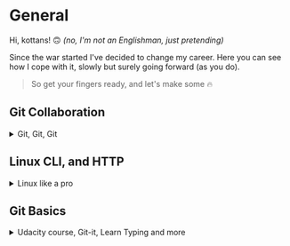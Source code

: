# General
Hi, kottans! :upside_down_face: *(no, I'm not an Englishman, just pretending)*

Since the war started I've decided to change my careеr. Here you can see how I cope with it, slowly but surely going forward (as you do). 
> So get your fingers ready, and let's make some :fire:

## Git Collaboration
<details>
<summary>Git, Git, Git</summary>

### 1. Udacity Git course done
![This is an image](https://github.com/Neskazhuk/kottans-frontend/blob/main/task_git_collaboration/Udacity%20Git%20course%20done.jpg)

### 2. Learngitbranching done as well

![This is an image](https://github.com/Neskazhuk/kottans-frontend/blob/main/task_git_collaboration/learngitbranching1.jpg)

![This is an image](https://github.com/Neskazhuk/kottans-frontend/blob/main/task_git_collaboration/learngitbranching2.jpg)

I finally understood that this site above is too much for me. 

Instead I liked [Brian Yu's video](https://www.youtube.com/watch?v=MJUJ4wbFm_A&ab_channel=CS50) (*you can also find it in additional materials*). He uses simple examples explaining how Git works. That's why it's so simple and clear. Plus it takes only 40 minutes. So that you don't need these huge courses - just watch this one video instead. 

![Video](https://user-images.githubusercontent.com/109435289/182037471-96f18834-e623-4e5e-8d92-a1fdf145c0aa.jpg)

Yet I highly recommend ['Oh, shit Git!'](https://ohshitgit.com/#magic-time-machine) website ! It's fun and useful.
</details>

## Linux CLI, and HTTP
<details><summary>Linux like a pro</summary>

**Frankly saying**, I don't understand why we dive in so deeply inside this. It seems to me that we can do the same in SourceTree with much more less effords. Hope I'll use all of this one time. 

I have already known some commands after working with Git Bush. So the first part of this course was quite easy for me. But the second one was hard. And hosetly it seemed to me simply unuseful. 

![This is an image](https://github.com/Neskazhuk/kottans-frontend/blob/main/task_linux_cli/5.jpg)

</details>

## Git Basics
<details><summary>Udacity course, Git-it, Learn Typing and more</summary> 

### 1. Udacity course on Git
Git wasn't easy. It took me much more time than I expected. But I'm not upset, cause it was really useful and not boring at all. I've created a lot of sticky notes to ease my suffering (guess I'll need them in the future). So you can use them too. 

![This is an image](https://github.com/Neskazhuk/kottans-frontend/blob/main/screenshots/Git%20Sticks.jpg)

### 2. Learngitbranching.js
Learngitbranching was really horrible for me. The app was meant to be simple. But actually is wasn't. Two points for its developers (and zero for me). 

![This is an image](https://github.com/Neskazhuk/kottans-frontend/blob/main/screenshots/Learning%20branches%20%201.jpg)

### 3. Learn typing.js
I liked Typing Club website a lot, so I sticked there for some time. 

![This is an image](https://github.com/Neskazhuk/kottans-frontend/blob/main/screenshots/Learn%20typing.jpg) 

### 4. Git-it
Git-it is my favourite tool to aquire Git. This is a simple guide for Git newcomers. Plus it's available in Ukrainian. 

![This is an image](https://github.com/Neskazhuk/kottans-frontend/blob/main/screenshots/Gi-it%20done.jpg)

### 5. Articles
[Git for 30 minutes](https://codeguida.com/post/453) was much more useful for me than the whole Learninbraching website. It was simple and not so messy. 
Another 5 points from me goes to [How to Cope with Negative Thoughts](https://guides.hexlet.io/learning/). Kind of motivation article which would be useful for everyone at the start of the long way to expertise.

So here is my advice - keep calm and get ready for new challenges!

![This is an image](https://www.dogalize.com/wp-content/uploads/2018/03/ceiling-cat.jpg)
</details>
